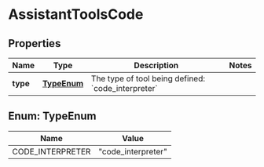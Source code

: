 

# AssistantToolsCode


## Properties

| Name | Type | Description | Notes |
|------------ | ------------- | ------------- | -------------|
|**type** | [**TypeEnum**](#TypeEnum) | The type of tool being defined: &#x60;code_interpreter&#x60; |  |



## Enum: TypeEnum

| Name | Value |
|---- | -----|
| CODE_INTERPRETER | &quot;code_interpreter&quot; |



